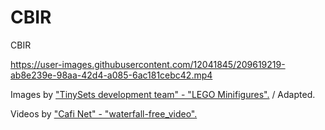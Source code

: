 # CBIR

CBIR

https://user-images.githubusercontent.com/12041845/209619219-ab8e239e-98aa-42d4-a085-6ac181cebc42.mp4

Images by ["TinySets development team" - "LEGO Minifigures".](https://www.kaggle.com/datasets/ihelon/lego-minifigures-classification) / Adapted.

Videos by ["Cafi Net" - "waterfall-free_video".](https://japanism.info/photo-rule.html#rule)
